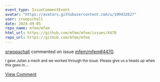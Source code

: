 ```yaml
---
event_type: IssueCommentEvent
avatar: "https://avatars.githubusercontent.com/u/19943262?"
user: srwopschall
date: 2024-09-05
repo_name: mfem/mfem
html_url: https://github.com/mfem/mfem/issues/4470
repo_url: https://github.com/mfem/mfem
---
```


<a href='https://github.com/srwopschall' target='_blank'>srwopschall</a> commented on issue <a href='https://github.com/mfem/mfem/issues/4470' target='_blank'>mfem/mfem#4470</a>.

<small>I gave Julian a mesh and we worked through the issue. Please give us a heads up when this goes in....</small>

<a href='https://github.com/mfem/mfem/issues/4470' target='_blank'>View Comment</a>